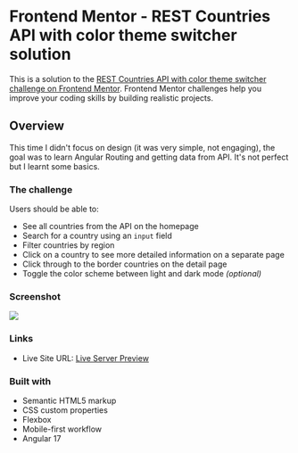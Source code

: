 # Frontend Mentor - REST Countries API with color theme switcher solution

This is a solution to the [REST Countries API with color theme switcher challenge on Frontend Mentor](https://www.frontendmentor.io/challenges/rest-countries-api-with-color-theme-switcher-5cacc469fec04111f7b848ca). Frontend Mentor challenges help you improve your coding skills by building realistic projects.

## Overview

This time I didn't focus on design (it was very simple, not engaging), the goal was to learn Angular Routing and getting data from API. It's not perfect but I learnt some basics.

### The challenge

Users should be able to:

- See all countries from the API on the homepage
- Search for a country using an `input` field
- Filter countries by region
- Click on a country to see more detailed information on a separate page
- Click through to the border countries on the detail page
- Toggle the color scheme between light and dark mode _(optional)_

### Screenshot

![](./screenshot.png)

### Links

- Live Site URL: [Live Server Preview](https://cptcartoon.github.io/REST-Countries-API-usingAngular-FrontendMentorChallenge)

### Built with

- Semantic HTML5 markup
- CSS custom properties
- Flexbox
- Mobile-first workflow
- Angular 17
